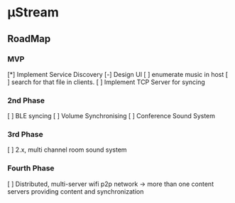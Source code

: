 # μStream

## RoadMap
### MVP
[*] Implement Service Discovery
[-] Design UI
[ ] enumerate music in host
[ ] search for that file in clients.
[ ] Implement TCP Server for syncing

### 2nd Phase
[ ] BLE syncing
[ ] Volume Synchronising
[ ] Conference Sound System

### 3rd Phase
[ ] 2.x, multi channel room sound system

### Fourth Phase
[ ] Distributed, multi-server wifi p2p network -> more than one content servers providing content and synchronization


